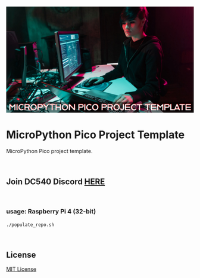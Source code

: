 ![image](https://github.com/mytechnotalent/mp-pico-project-template/blob/main/MicroPython%20Pico%20Project%20Template.png?raw=true)

# MicroPython Pico Project Template
MicroPython Pico project template.

<br>

## Join DC540 Discord [HERE](https://discord.gg/TC9V9RCr5U)

<br>

### usage: Raspberry Pi 4 (32-bit)
```bash
./populate_repo.sh
```

<br>

## License
[MIT License](https://raw.githubusercontent.com/mytechnotalent/mp-template/main/LICENSE?token=GHSAT0AAAAAABZERIK6OSOUFEA76UNXVINYY2LDKCQ)
